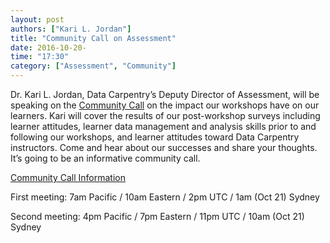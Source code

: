 ```yaml
---
layout: post
authors: ["Kari L. Jordan"]
title: "Community Call on Assessment"
date: 2016-10-20-
time: "17:30"
category: ["Assessment", "Community"]
---
```


Dr. Kari L. Jordan, Data Carpentry’s Deputy Director of Assessment, will be speaking on the [Community Call](http://pad.software-carpentry.org/community-call-2016-10-20) on the impact our workshops have on our learners. Kari will cover the results of our post-workshop surveys including learner attitudes, learner data management and analysis skills prior to and following our workshops, and learner attitudes toward Data Carpentry instructors. Come and hear about our successes and share your thoughts. It’s going to be an informative community call.

[Community Call Information](http://pad.software-carpentry.org/community-call-2016-10-20)

First meeting:
7am Pacific / 10am Eastern / 2pm UTC / 1am (Oct 21) Sydney

Second meeting:
4pm Pacific / 7pm Eastern / 11pm UTC / 10am (Oct 21) Sydney
